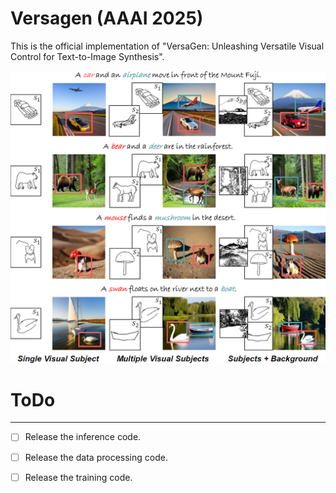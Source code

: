 # Versagen (AAAI 2025)
This is the official implementation of "VersaGen: Unleashing Versatile Visual Control for Text-to-Image Synthesis".

<p align="center">
  <img src="./image/show.png" alt="VersaGen">
</p>

# ToDo
___
- [ ] Release the inference code.
- [ ] Release the data processing code.
- [ ] Release the training code.

